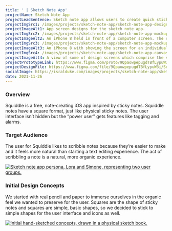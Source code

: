 ```yaml
---
title: ' | Sketch Note App'
projectName: Sketch Note App
projectLeadSentence: Sketch note app allows users to create quick sticky notes on their phones.
projectImgSrc1: /images/projects/sketch-note-app/sketch-note-app-designed-patrick-rills-isral-duke.jpg
projectImageAlt1: App screen designs for the sketch note app.
projectImgSrc2: /images/projects/sketch-note-app/sketch-note-app-mockups-designed-isral-duke-set-2.jpg
projectImageAlt2: An iPhone 8 held in front of a computer screen. The screen of the iPhone has the home screen of Squiddle.
projectImgSrc3: /images/projects/sketch-note-app/sketch-note-app-mockups-designed-isral-duke-set-3.jpg
projectImageAlt3: An iPhone 8 with showing the screen for an individual note. A happy face is drawn on the note.
projectImgSrc4: /images/projects/sketch-note-app/sketch-note-app-canvas-designed-isral-duke.png
projectImageAlt4: A view of some of design screens which comprise the sketch note app.
projectPrototypeLink: https://www.figma.com/proto/9QpaowpepugdTBfLypuW3i/Squiddle?page-id=0%3A1&node-id=3%3A6&viewport=241%2C48%2C0.34&scaling=scale-down&starting-point-node-id=6%3A338
projectDesignFile: https://www.figma.com/file/9QpaowpepugdTBfLypuW3i/Squiddle?node-id=0%3A1
socialImage: https://isralduke.com/images/projects/sketch-note-app/sketch-note-app-designed-patrick-rills-isral-duke.jpg 
date: 2021-11-26
---
```


### Overview

Squiddle is a free, note-creating iOS app inspired by sticky notes. Squiddle notes have a square format, just like physical sticky notes. The user interface isn’t hidden but the “power user” gets features like tagging and alarms.

### Target Audience

The user for Squiddle likes to scribble notes because they’re easier to make and it feels more natural than starting a text editing experience. The act of scribbling a note is a natural, more organic experience.

<a target="_blank" href="/images/projects/sketch-note-app/sketch-note-app-personas-isral-duke.png">
    <img alt="Sketch note app persona, Lora and Simone, representing two user groups." src="/images/projects/sketch-note-app/sketch-note-app-personas-isral-duke.png">
</a>

### Initial Design Concepts

We started with real pencil and paper to immerse ourselves in the organic feel we wanted to preserve for the user. Squares are the shape of sticky notes and squares are simple, basic shapes, so we decided to stick to simple shapes for the user interface and icons as well.

<a target="_blank" href="/images/projects/sketch-note-app/sketch-note-app-initial-concepts-designed-isral-duke.png">
    <img alt="Initial hand-sketched concepts, drawn in a physical sketch book." src="/images/projects/sketch-note-app/sketch-note-app-initial-concepts-designed-isral-duke.png">
</a>
